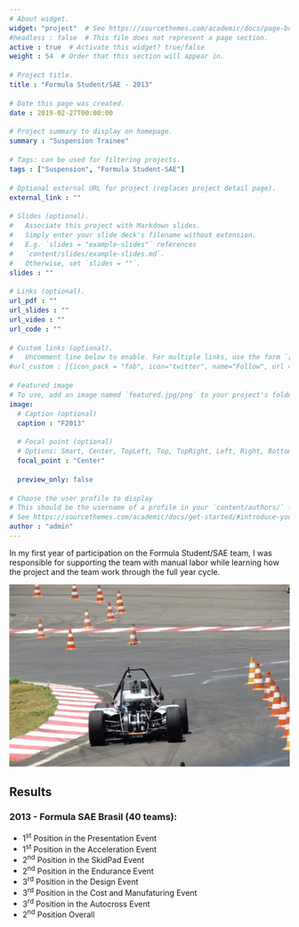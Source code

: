 ```yaml
---
# About widget.
widget: "project"  # See https://sourcethemes.com/academic/docs/page-builder/
#headless : false  # This file does not represent a page section.
active : true  # Activate this widget? true/false
weight : 54  # Order that this section will appear in.

# Project title.
title : "Formula Student/SAE - 2013"

# Date this page was created.
date : 2019-02-27T00:00:00

# Project summary to display on homepage.
summary : "Suspension Trainee"

# Tags: can be used for filtering projects.
tags : ["Suspension", "Formula Student-SAE"]

# Optional external URL for project (replaces project detail page).
external_link : ""

# Slides (optional).
#   Associate this project with Markdown slides.
#   Simply enter your slide deck's filename without extension.
#   E.g. `slides = "example-slides"` references 
#   `content/slides/example-slides.md`.
#   Otherwise, set `slides = ""`.
slides : ""

# Links (optional).
url_pdf : ""
url_slides : ""
url_video : ""
url_code : ""

# Custom links (optional).
#   Uncomment line below to enable. For multiple links, use the form `[{...}, {...}, {...}]`.
#url_custom : [{icon_pack = "fab", icon="twitter", name="Follow", url = "https://twitter.com/georgecushen"}]

# Featured image
# To use, add an image named `featured.jpg/png` to your project's folder. 
image:
  # Caption (optional)
  caption : "F2013"
  
  # Focal point (optional)
  # Options: Smart, Center, TopLeft, Top, TopRight, Left, Right, BottomLeft, Bottom, BottomRight
  focal_point : "Center"
  
  preview_only: false
  
# Choose the user profile to display
# This should be the username of a profile in your `content/authors/` folder.
# See https://sourcethemes.com/academic/docs/get-started/#introduce-yourself
author : "admin"
---
```


In my first year of participation on the Formula Student/SAE team, I was responsible for supporting the team with manual labor while learning how the project and the team work through the full year cycle.

<img src="f2013.jpg" alt="F2013 at Formula SAE Brasil">

## Results
### 2013 - Formula SAE Brasil (40 teams):
* 1<sup>st</sup> Position in the Presentation Event
* 1<sup>st</sup> Position in the Acceleration Event
* 2<sup>nd</sup> Position in the SkidPad Event
* 2<sup>nd</sup> Position in the Endurance Event
* 3<sup>rd</sup> Position in the Design Event
* 3<sup>rd</sup> Position in the Cost and Manufaturing Event
* 3<sup>rd</sup> Position in the Autocross Event
* 2<sup>nd</sup> Position Overall
